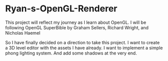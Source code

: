 # Ryan-s-OpenGL-Renderer
This project will reflect my journey as I learn about OpenGL. I will be following OpenGL SuperBible by Graham Sellers, Richard Wright, and Nicholas Haemel

So I have finally decided on a direction to take this project. I want to create a 3D level editor with the assets I have already. I want to implement a
simple phong lighting system. And add some shadows at the very end.
